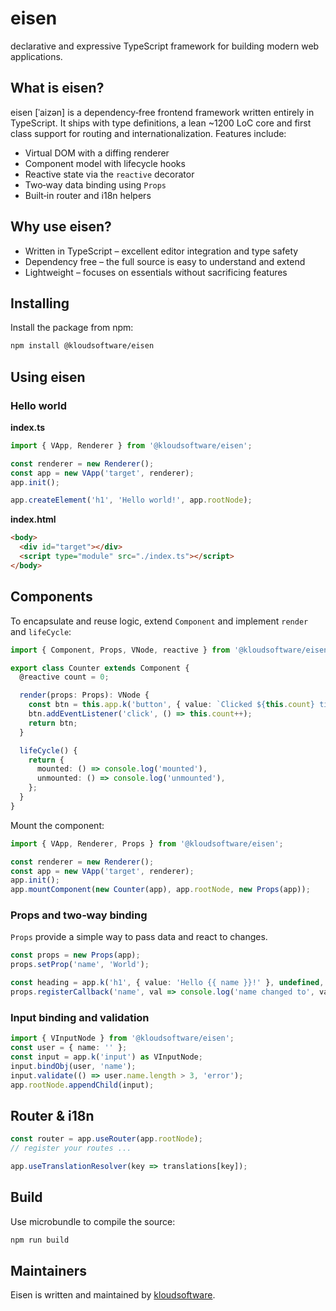 # eisen

declarative and expressive TypeScript framework for building modern web applications.

## What is eisen?

eisen [ˈaizən] is a dependency‑free frontend framework written entirely in TypeScript. It ships with type definitions, a lean
~1200 LoC core and first class support for routing and internationalization. Features include:

- Virtual DOM with a diffing renderer
- Component model with lifecycle hooks
- Reactive state via the `reactive` decorator
- Two‑way data binding using `Props`
- Built‑in router and i18n helpers

## Why use eisen?

- Written in TypeScript – excellent editor integration and type safety
- Dependency free – the full source is easy to understand and extend
- Lightweight – focuses on essentials without sacrificing features

## Installing

Install the package from npm:

```bash
npm install @kloudsoftware/eisen
```

## Using eisen

### Hello world

**index.ts**
```typescript
import { VApp, Renderer } from '@kloudsoftware/eisen';

const renderer = new Renderer();
const app = new VApp('target', renderer);
app.init();

app.createElement('h1', 'Hello world!', app.rootNode);
```

**index.html**
```html
<body>
  <div id="target"></div>
  <script type="module" src="./index.ts"></script>
</body>
```

## Components

To encapsulate and reuse logic, extend `Component` and implement `render` and `lifeCycle`:

```typescript
import { Component, Props, VNode, reactive } from '@kloudsoftware/eisen';

export class Counter extends Component {
  @reactive count = 0;

  render(props: Props): VNode {
    const btn = this.app.k('button', { value: `Clicked ${this.count} times` });
    btn.addEventListener('click', () => this.count++);
    return btn;
  }

  lifeCycle() {
    return {
      mounted: () => console.log('mounted'),
      unmounted: () => console.log('unmounted'),
    };
  }
}
```

Mount the component:

```typescript
import { VApp, Renderer, Props } from '@kloudsoftware/eisen';

const renderer = new Renderer();
const app = new VApp('target', renderer);
app.init();
app.mountComponent(new Counter(app), app.rootNode, new Props(app));
```

### Props and two‑way binding

`Props` provide a simple way to pass data and react to changes.

```typescript
const props = new Props(app);
props.setProp('name', 'World');

const heading = app.k('h1', { value: 'Hello {{ name }}!' }, undefined, undefined, props);
props.registerCallback('name', val => console.log('name changed to', val));
```

### Input binding and validation

```typescript
import { VInputNode } from '@kloudsoftware/eisen';
const user = { name: '' };
const input = app.k('input') as VInputNode;
input.bindObj(user, 'name');
input.validate(() => user.name.length > 3, 'error');
app.rootNode.appendChild(input);
```

## Router & i18n

```typescript
const router = app.useRouter(app.rootNode);
// register your routes ...

app.useTranslationResolver(key => translations[key]);
```

## Build

Use microbundle to compile the source:

```bash
npm run build
```

## Maintainers

Eisen is written and maintained by [kloudsoftware](https://github.com/orgs/kloudsoftware/people).

